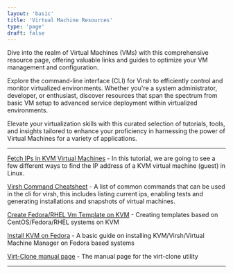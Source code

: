 ```yaml
---
layout: 'basic'
title: 'Virtual Machine Resources'
type: 'page'
draft: false
---
```

Dive into the realm of Virtual Machines (VMs) with this comprehensive resource page, offering valuable links and guides to optimize your VM management and configuration. 

Explore the command-line interface (CLI) for Virsh to efficiently control and monitor virtualized environments. Whether you're a system administrator, developer, or enthusiast, discover resources that span the spectrum from basic VM setup to advanced service deployment within virtualized environments. 

Elevate your virtualization skills with this curated selection of tutorials, tools, and insights tailored to enhance your proficiency in harnessing the power of Virtual Machines for a variety of applications.

------

[Fetch IPs in KVM Virtual Machines](https://ostechnix.com/how-to-find-the-ip-address-of-a-kvm-virtual-machine/ "Fetch IPs in KVM Virtual Machines") - In this tutorial, we are going to see a few different ways to find the IP address of a KVM virtual machine (guest) in Linux.

[Virsh Command Cheatsheet](https://computingforgeeks.com/virsh-commands-cheatsheet/?expand_article=1 "Virsh Command Cheatsheed") - A list of common commands that can be used in the cli for virsh, this includes listing current ips, enabling tests and generating installations and snapshots of virtual machines.

[Create Fedora/RHEL Vm Template on KVM](https://computingforgeeks.com/how-to-create-centos-fedora-rhel-vm-templates-on-kvm/?expand_article=1 "Create Fedora/RHEL VM Template on KVM") - Creating templates based on CentOS/Fedora/RHEL systems on KVM

[Install KVM on Fedora](https://computingforgeeks.com/how-to-install-kvm-on-fedora/?expand_article=1 "Install KVM on Fedora") - A basic guide on installing KVM/Virsh/Virtual Machine Manager on Fedora based systems

[Virt-Clone manual page](https://linux.die.net/man/1/virt-clone "Virt-Clone manual page") - The manual page for the virt-clone utility

------

